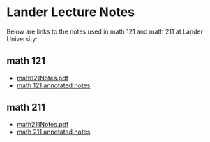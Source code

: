 # Lander Lecture Notes

Below are links to the notes used in math 121 and math 211 at Lander University:

## math 121
* [math121Notes.pdf](https://github.com/pwesterbaan/lander_lecture_notes/raw/main/math121Notes.pdf)
* [math 121 annotated notes](math121_annotated_notes.html)
<!-- * [math 121 annotated notes](https://github.com/pwesterbaan/lander_lecture_notes/tree/main/math121_NoteKeys/annotated_notes/) -->


## math 211
* [math211Notes.pdf](https://github.com/pwesterbaan/lander_lecture_notes/raw/main/math211Notes.pdf)
* [math 211 annotated notes](math211_annotated_notes.html)
<!--* [math 211 annotated notes](https://github.com/pwesterbaan/lander_lecture_notes/tree/main/math211_NoteKeys/annotated_notes/) -->
